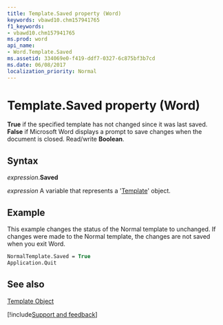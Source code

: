 ```yaml
---
title: Template.Saved property (Word)
keywords: vbawd10.chm157941765
f1_keywords:
- vbawd10.chm157941765
ms.prod: word
api_name:
- Word.Template.Saved
ms.assetid: 334069e0-f419-ddf7-0327-6c875bf3b7cd
ms.date: 06/08/2017
localization_priority: Normal
---
```



# Template.Saved property (Word)

 **True** if the specified template has not changed since it was last saved. **False** if Microsoft Word displays a prompt to save changes when the document is closed. Read/write **Boolean**.


## Syntax

_expression_.**Saved**

_expression_ A variable that represents a '[Template](Word.Template.md)' object.


## Example

This example changes the status of the Normal template to unchanged. If changes were made to the Normal template, the changes are not saved when you exit Word.


```vb
NormalTemplate.Saved = True 
Application.Quit
```


## See also


[Template Object](Word.Template.md)

[!include[Support and feedback](~/includes/feedback-boilerplate.md)]